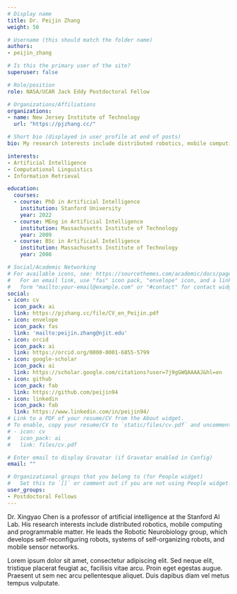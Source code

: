 ```yaml
---
# Display name
title: Dr. Peijin Zhang
weight: 50

# Username (this should match the folder name)
authors:
- peijin_zhang

# Is this the primary user of the site?
superuser: false

# Role/position
role: NASA/UCAR Jack Eddy Postdoctoral Fellow 

# Organizations/Affiliations
organizations:
- name: New Jersey Institute of Technology
  url: "https://pjzhang.cc/"

# Short bio (displayed in user profile at end of posts)
bio: My research interests include distributed robotics, mobile computing and programmable matter.

interests:
- Artificial Intelligence
- Computational Linguistics
- Information Retrieval

education:
  courses:
  - course: PhD in Artificial Intelligence
    institution: Stanford University
    year: 2022
  - course: MEng in Artificial Intelligence
    institution: Massachusetts Institute of Technology
    year: 2009
  - course: BSc in Artificial Intelligence
    institution: Massachusetts Institute of Technology
    year: 2008

# Social/Academic Networking
# For available icons, see: https://sourcethemes.com/academic/docs/page-builder/#icons
#   For an email link, use "fas" icon pack, "envelope" icon, and a link in the
#   form "mailto:your-email@example.com" or "#contact" for contact widget.
social:
- icon: cv 
  icon_pack: ai
  link: https://pjzhang.cc/file/CV_en_Peijin.pdf
- icon: envelope
  icon_pack: fas
  link: 'mailto:peijin.zhang@njit.edu'
- icon: orcid 
  icon_pack: ai
  link: https://orcid.org/0000-0001-6855-5799
- icon: google-scholar
  icon_pack: ai
  link: https://scholar.google.com/citations?user=7j9gGWQAAAAJ&hl=en
- icon: github
  icon_pack: fab
  link: https://github.com/peijin94
- icon: linkedin 
  icon_pack: fab
  link: https://www.linkedin.com/in/peijin94/
# Link to a PDF of your resume/CV from the About widget.
# To enable, copy your resume/CV to `static/files/cv.pdf` and uncomment the lines below.
# - icon: cv
#   icon_pack: ai
#   link: files/cv.pdf

# Enter email to display Gravatar (if Gravatar enabled in Config)
email: ""

# Organizational groups that you belong to (for People widget)
#   Set this to `[]` or comment out if you are not using People widget.
user_groups:
- Postdoctoral Fellows 
---
```


Dr. Xingyao Chen is a professor of artificial intelligence at the Stanford AI Lab. His research interests include distributed robotics, mobile computing and programmable matter. He leads the Robotic Neurobiology group, which develops self-reconfiguring robots, systems of self-organizing robots, and mobile sensor networks.

Lorem ipsum dolor sit amet, consectetur adipiscing elit. Sed neque elit, tristique placerat feugiat ac, facilisis vitae arcu. Proin eget egestas augue. Praesent ut sem nec arcu pellentesque aliquet. Duis dapibus diam vel metus tempus vulputate.
